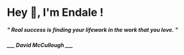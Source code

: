 <h1 title="head"> Hey 👋, I'm Endale !</h1>

**<h5><i>" Real success is finding your lifework in the work that you love. "</i></h5>**

*<b>___ David McCullough ___</b>*
